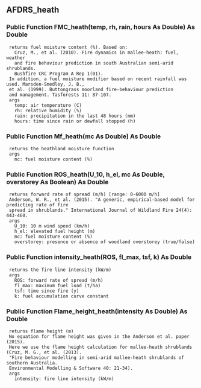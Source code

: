 ## AFDRS_heath

### Public Function FMC_heath(temp, rh, rain, hours As Double) As Double
     returns fuel moisture content (%). Based on:
       Cruz, M., et al. (2010). Fire dynamics in mallee-heath: fuel, weather
       and fire behaviour prediction in south Australian semi-arid shrublands.
       Bushfire CRC Program A Rep 1(01).
     In addition, a fuel moisture modifier based on recent rainfall was used. Marsden-Smedley, J. B.,
     et al. (1999). Buttongrass moorland fire-behaviour prediction
     and management. Tasforests 11: 87-107.
     args
       temp: air temperature (C)
       rh: relative humidity (%)
       rain: precipitation in the last 48 hours (mm)
       hours: time since rain or dewfall stopped (h)

### Public Function Mf_heath(mc As Double) As Double
     returns the heathland moisture function
     args
       mc: fuel moisture content (%)

### Public Function ROS_heath(U_10, h_el, mc As Double, overstorey As Boolean) As Double
     returns forward rate of spread (m/h) [range: 0-6000 m/h]
     Anderson, W. R., et al. (2015). "A generic, empirical-based model for predicting rate of fire
     spread in shrublands." International Journal of Wildland Fire 24(4): 443-460.
     args
       U_10: 10 m wind speed (km/h)
       h_el: elevated fuel height (m)
       mc: fuel moisture content (%)
       overstorey: presence or absence of woodland overstorey (true/false)

### Public Function intensity_heath(ROS, fl_max, tsf, k) As Double
     returns the fire line intensity (kW/m)
     args
       ROS: forward rate of spread (m/h)
       fl_max: maximum fuel load (t/ha)
       tsf: time since fire (y)
       k: fuel accumulation curve constant

### Public Function Flame_height_heath(intensity As Double) As Double
     returns flame height (m)
     No equation for flame height was given in the Anderson et al. paper (2015).
     Here we use the flame height calculation for mallee-heath shrublands (Cruz, M. G., et al. (2013).
     "Fire behaviour modelling in semi-arid mallee-heath shrublands of southern Australia.
     Environmental Modelling & Software 40: 21-34).
     args
       intensity: fire line intensity (kW/m)

